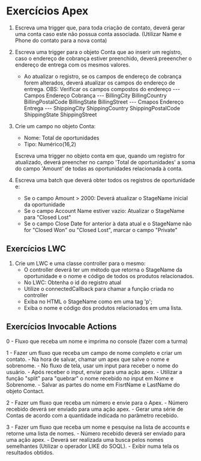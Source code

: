 # Exercícios Apex

1. Escreva uma trigger que, para toda criação de contato, deverá gerar uma conta caso este não possua conta associada. (Utilizar Name e Phone do contato para a nova conta)

2. Escreva uma trigger para o objeto Conta que ao inserir um registro, caso o endereço de cobrança estiver preenchido, deverá preeencher o endereço de entrega com os mesmos valores.
    - Ao atualizar o registro, se os campos de endereço de cobrança forem alterados, deverá atualizar os campos do endereço de entrega.
    OBS: Verificar os campos compostos do endereço
    --- Campos Endereço Cobrança ---
    BillingCity
    BillingCountry
    BillingPostalCode
    BillingState
    BillingStreet
    --- Cmapos Endereço Entrega ---
    ShippingCity
    ShippingCountry
    ShippingPostalCode
    ShippingState
    ShippingStreet

3. Crie um campo no objeto Conta:
    - Nome: Total de oportunidades
    - Tipo: Numérico(16,2)

    Escreva uma trigger no objeto conta em que, quando um registro for atualizado, deverá preencher no campo 'Total de oportunidades' a soma do campo 'Amount' de todas as oportunidades relacionada à conta.

4. Escreva uma batch que deverá obter todos os registros de oportunidade e:
    - Se o campo Amount > 2000: Deverá atualizar o StageName inicial da oportunidade
    - Se o campo Account Name estiver vazio: Atualizar o StageName para "Closed Lost"
    - Se o campo Close Date for anterior à data atual e o StageName não for "Closed Won" ou "Closed Lost", marcar o campo "Private"

## Exercícios LWC

1. Crie um LWC e uma classe controller para o mesmo:
    - O controller deverá ter um método que retorna o StageName da oportunidade e o nome e código de todos os produtos relacionados.
    - No LWC: Obtenha o id do registro atual
    - Utilize o connectedCallback para chamar a função criada no controller
    - Exiba no HTML o StageName como em uma tag 'p';
    - Exiba o nome e código dos produtos relacionados em uma lista.

## Exercícios Invocable Actions

0 - Fluxo que receba um nome e imprima no console (fazer com a turma)



1 - Fazer um fluxo que receba um campo de nome completo e criar um contato.
    - Na hora de salvar, chamar um apex que salve o nome e sobrenome.
    - No fluxo de tela, usar um input para receber o nome do usuário.
    - Após receber o input, enviar para uma ação apex.
    - Utilizar a função "split" para "quebrar" o nome recebido no input em Nome e Sobrenome.
    - Salvar as partes do nome em FisrtName e LastName do objeto Contact.


2 - Fazer um fluxo que receba um número e envie para o Apex.
    - Número recebido deverá ser enviado para uma ação apex.
    - Gerar uma série de Contas de acordo com a quantidade indicada no parâmetro recebido.  


3 - Fazer um fluxo que receba um nome e pesquise na lista de accounts e retorne uma lista de nomes.
    - Número recebido deverá ser enviado para uma ação apex.
    - Deverá ser realizada uma busca pelos nomes semelhantes (Utilizar o operador LIKE do SOQL).
    - Exibir numa tela os resultados obtidos. 